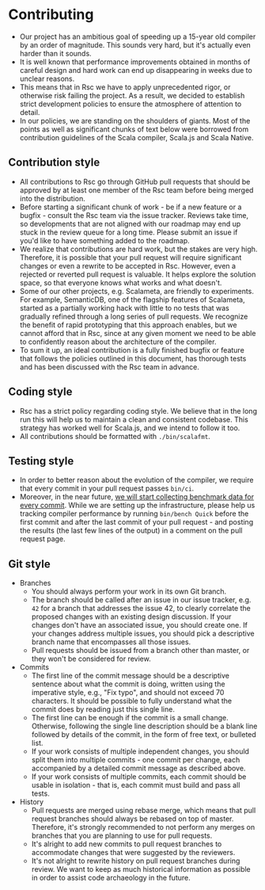 <!-- Copyright (c) 2017 Twitter, Inc. -->
<!-- Licensed under the Apache License, Version 2.0 (see LICENSE.md). -->

# Contributing

  * Our project has an ambitious goal of speeding up a 15-year old compiler
  by an order of magnitude. This sounds very hard, but it's actually even harder
  than it sounds.
  * It is well known that performance improvements obtained in months of
  careful design and hard work can end up disappearing in weeks due to
  unclear reasons.
  * This means that in Rsc we have to apply unprecedented rigor, or otherwise
  risk failing the project. As a result, we decided to establish strict
  development policies to ensure the atmosphere of attention to detail.
  * In our policies, we are standing on the shoulders of giants.
  Most of the points as well as significant chunks of text below were borrowed
  from contribution guidelines of the Scala compiler, Scala.js and Scala Native.

## Contribution style

  * All contributions to Rsc go through GitHub pull requests that should be
  approved by at least one member of the Rsc team before being merged into
  the distribution.
  * Before starting a significant chunk of work - be if a new feature or
  a bugfix - consult the Rsc team via the issue tracker. Reviews take time,
  so developments that are not aligned with our roadmap may end up stuck in
  the review queue for a long time. Please submit an issue if you'd like to
  have something added to the roadmap.
  * We realize that contributions are hard work, but the stakes are very high.
  Therefore, it is possible that your pull request will require significant
  changes or even a rewrite to be accepted in Rsc. However, even a rejected or
  reverted pull request is valuable. It helps explore the solution space,
  so that everyone knows what works and what doesn't.
  * Some of our other projects, e.g. Scalameta, are friendly to experiments.
  For example, SemanticDB, one of the flagship features of Scalameta, started
  as a partially working hack with little to no tests that was gradually refined
  through a long series of pull requests. We recognize the benefit of rapid
  prototyping that this approach enables, but we cannot afford that in Rsc,
  since at any given moment we need to be able to confidently reason about the
  architecture of the compiler.
  * To sum it up, an ideal contribution is a fully finished bugfix or feature
  that follows the policies outlined in this document, has thorough tests and
  has been discussed with the Rsc team in advance.

## Coding style

  * Rsc has a strict policy regarding coding style. We believe that in the long
  run this will help us to maintain a clean and consistent codebase.
  This strategy has worked well for Scala.js, and we intend to follow it too.
  * All contributions should be formatted with `./bin/scalafmt`.

## Testing style

  * In order to better reason about the evolution of the compiler,
  we require that every commit in your pull request passes `bin/ci`.
  * Moreover, in the near future, [we will start collecting benchmark data
  for every commit](https://github.com/twitter/reasonable-scala/issues/3).
  While we are setting up the infrastructure, please help us tracking
  compiler performance by running `bin/bench Quick` before the first commit
  and after the last commit of your pull request - and posting the results
  (the last few lines of the output) in a comment on the pull request page.

## Git style

  * Branches
    * You should always perform your work in its own Git branch.
    * The branch should be called after an issue in our issue tracker,
    e.g. `42` for a branch that addresses the issue 42, to clearly
    correlate the proposed changes with an existing design discussion.
    If your changes don't have an associated issue, you should create one.
    If your changes address multiple issues, you should pick a descriptive
    branch name that encompasses all those issues.
    * Pull requests should be issued from a branch other than master,
    or they won't be considered for review.
  * Commits
    * The first line of the commit message should be a descriptive sentence
    about what the commit is doing, written using the imperative style,
    e.g., "Fix typo", and should not exceed 70 characters. It should be possible
    to fully understand what the commit does by reading just this single line.
    * The first line can be enough if the commit is a small change. Otherwise,
    following the single line description should be a blank line followed by
    details of the commit, in the form of free text, or bulleted list.
    * If your work consists of multiple independent changes, you should split
    them into multiple commits - one commit per change, each accompanied by
    a detailed commit message as described above.
    * If your work consists of multiple commits, each commit should be usable
    in isolation - that is, each commit must build and pass all tests.
  * History
    * Pull requests are merged using rebase merge, which means that pull request
    branches should always be rebased on top of master. Therefore, it's
    strongly recommended to not perform any merges on branches that you are
    planning to use for pull requests.
    * It's alright to add new commits to pull request branches to accommodate
    changes that were suggested by the reviewers.
    * It's not alright to rewrite history on pull request branches during review.
    We want to keep as much historical information as possible in order
    to assist code archaeology in the future.
